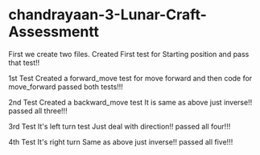 # chandrayaan-3-Lunar-Craft-Assessmentt

First we create two files.
Created First test for Starting position and pass that test!!

1st Test
Created a forward_move test for move forward and then code for move_forward
passed both tests!!!

2nd Test
Created a backward_move test
It is same as above just inverse!!
passed all three!!!

3rd Test
It's left turn test
Just deal with direction!!
passed all four!!!

4th Test
It's right turn
Same as above just inverse!!
passed all five!!!